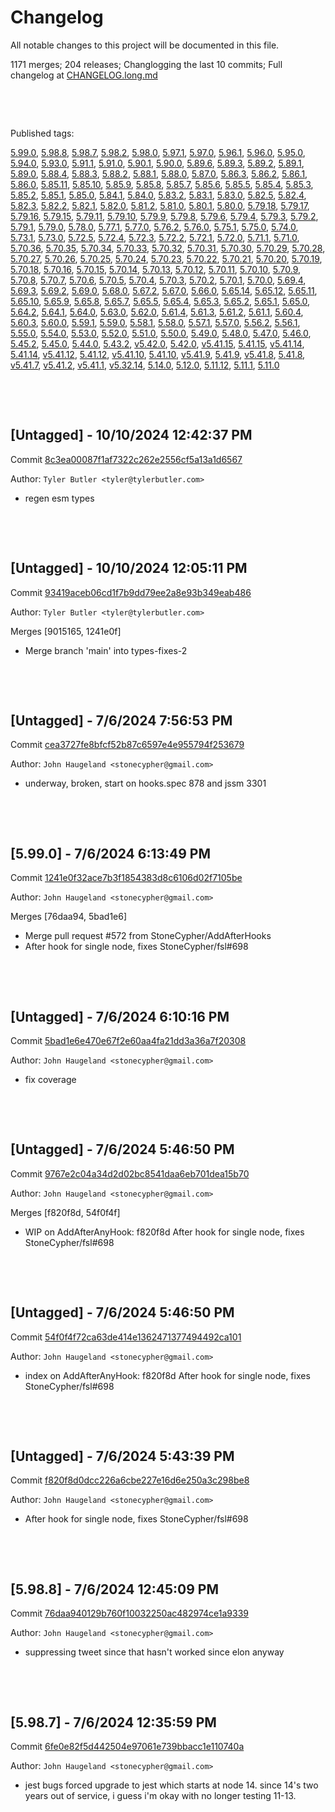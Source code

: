 # Changelog

All notable changes to this project will be documented in this file.

1171 merges; 204 releases; Changlogging the last 10 commits; Full changelog at [CHANGELOG.long.md](CHANGELOG.long.md)



&nbsp;

&nbsp;

Published tags:

<a href="#5__99__0">5.99.0</a>, <a href="#5__98__8">5.98.8</a>, <a href="#5__98__7">5.98.7</a>, <a href="#5__98__2">5.98.2</a>, <a href="#5__98__0">5.98.0</a>, <a href="#5__97__1">5.97.1</a>, <a href="#5__97__0">5.97.0</a>, <a href="#5__96__1">5.96.1</a>, <a href="#5__96__0">5.96.0</a>, <a href="#5__95__0">5.95.0</a>, <a href="#5__94__0">5.94.0</a>, <a href="#5__93__0">5.93.0</a>, <a href="#5__91__1">5.91.1</a>, <a href="#5__91__0">5.91.0</a>, <a href="#5__90__1">5.90.1</a>, <a href="#5__90__0">5.90.0</a>, <a href="#5__89__6">5.89.6</a>, <a href="#5__89__3">5.89.3</a>, <a href="#5__89__2">5.89.2</a>, <a href="#5__89__1">5.89.1</a>, <a href="#5__89__0">5.89.0</a>, <a href="#5__88__4">5.88.4</a>, <a href="#5__88__3">5.88.3</a>, <a href="#5__88__2">5.88.2</a>, <a href="#5__88__1">5.88.1</a>, <a href="#5__88__0">5.88.0</a>, <a href="#5__87__0">5.87.0</a>, <a href="#5__86__3">5.86.3</a>, <a href="#5__86__2">5.86.2</a>, <a href="#5__86__1">5.86.1</a>, <a href="#5__86__0">5.86.0</a>, <a href="#5__85__11">5.85.11</a>, <a href="#5__85__10">5.85.10</a>, <a href="#5__85__9">5.85.9</a>, <a href="#5__85__8">5.85.8</a>, <a href="#5__85__7">5.85.7</a>, <a href="#5__85__6">5.85.6</a>, <a href="#5__85__5">5.85.5</a>, <a href="#5__85__4">5.85.4</a>, <a href="#5__85__3">5.85.3</a>, <a href="#5__85__2">5.85.2</a>, <a href="#5__85__1">5.85.1</a>, <a href="#5__85__0">5.85.0</a>, <a href="#5__84__1">5.84.1</a>, <a href="#5__84__0">5.84.0</a>, <a href="#5__83__2">5.83.2</a>, <a href="#5__83__1">5.83.1</a>, <a href="#5__83__0">5.83.0</a>, <a href="#5__82__5">5.82.5</a>, <a href="#5__82__4">5.82.4</a>, <a href="#5__82__3">5.82.3</a>, <a href="#5__82__2">5.82.2</a>, <a href="#5__82__1">5.82.1</a>, <a href="#5__82__0">5.82.0</a>, <a href="#5__81__2">5.81.2</a>, <a href="#5__81__0">5.81.0</a>, <a href="#5__80__1">5.80.1</a>, <a href="#5__80__0">5.80.0</a>, <a href="#5__79__18">5.79.18</a>, <a href="#5__79__17">5.79.17</a>, <a href="#5__79__16">5.79.16</a>, <a href="#5__79__15">5.79.15</a>, <a href="#5__79__11">5.79.11</a>, <a href="#5__79__10">5.79.10</a>, <a href="#5__79__9">5.79.9</a>, <a href="#5__79__8">5.79.8</a>, <a href="#5__79__6">5.79.6</a>, <a href="#5__79__4">5.79.4</a>, <a href="#5__79__3">5.79.3</a>, <a href="#5__79__2">5.79.2</a>, <a href="#5__79__1">5.79.1</a>, <a href="#5__79__0">5.79.0</a>, <a href="#5__78__0">5.78.0</a>, <a href="#5__77__1">5.77.1</a>, <a href="#5__77__0">5.77.0</a>, <a href="#5__76__2">5.76.2</a>, <a href="#5__76__0">5.76.0</a>, <a href="#5__75__1">5.75.1</a>, <a href="#5__75__0">5.75.0</a>, <a href="#5__74__0">5.74.0</a>, <a href="#5__73__1">5.73.1</a>, <a href="#5__73__0">5.73.0</a>, <a href="#5__72__5">5.72.5</a>, <a href="#5__72__4">5.72.4</a>, <a href="#5__72__3">5.72.3</a>, <a href="#5__72__2">5.72.2</a>, <a href="#5__72__1">5.72.1</a>, <a href="#5__72__0">5.72.0</a>, <a href="#5__71__1">5.71.1</a>, <a href="#5__71__0">5.71.0</a>, <a href="#5__70__36">5.70.36</a>, <a href="#5__70__35">5.70.35</a>, <a href="#5__70__34">5.70.34</a>, <a href="#5__70__33">5.70.33</a>, <a href="#5__70__32">5.70.32</a>, <a href="#5__70__31">5.70.31</a>, <a href="#5__70__30">5.70.30</a>, <a href="#5__70__29">5.70.29</a>, <a href="#5__70__28">5.70.28</a>, <a href="#5__70__27">5.70.27</a>, <a href="#5__70__26">5.70.26</a>, <a href="#5__70__25">5.70.25</a>, <a href="#5__70__24">5.70.24</a>, <a href="#5__70__23">5.70.23</a>, <a href="#5__70__22">5.70.22</a>, <a href="#5__70__21">5.70.21</a>, <a href="#5__70__20">5.70.20</a>, <a href="#5__70__19">5.70.19</a>, <a href="#5__70__18">5.70.18</a>, <a href="#5__70__16">5.70.16</a>, <a href="#5__70__15">5.70.15</a>, <a href="#5__70__14">5.70.14</a>, <a href="#5__70__13">5.70.13</a>, <a href="#5__70__12">5.70.12</a>, <a href="#5__70__11">5.70.11</a>, <a href="#5__70__10">5.70.10</a>, <a href="#5__70__9">5.70.9</a>, <a href="#5__70__8">5.70.8</a>, <a href="#5__70__7">5.70.7</a>, <a href="#5__70__6">5.70.6</a>, <a href="#5__70__5">5.70.5</a>, <a href="#5__70__4">5.70.4</a>, <a href="#5__70__3">5.70.3</a>, <a href="#5__70__2">5.70.2</a>, <a href="#5__70__1">5.70.1</a>, <a href="#5__70__0">5.70.0</a>, <a href="#5__69__4">5.69.4</a>, <a href="#5__69__3">5.69.3</a>, <a href="#5__69__2">5.69.2</a>, <a href="#5__69__0">5.69.0</a>, <a href="#5__68__0">5.68.0</a>, <a href="#5__67__2">5.67.2</a>, <a href="#5__67__0">5.67.0</a>, <a href="#5__66__0">5.66.0</a>, <a href="#5__65__14">5.65.14</a>, <a href="#5__65__12">5.65.12</a>, <a href="#5__65__11">5.65.11</a>, <a href="#5__65__10">5.65.10</a>, <a href="#5__65__9">5.65.9</a>, <a href="#5__65__8">5.65.8</a>, <a href="#5__65__7">5.65.7</a>, <a href="#5__65__5">5.65.5</a>, <a href="#5__65__4">5.65.4</a>, <a href="#5__65__3">5.65.3</a>, <a href="#5__65__2">5.65.2</a>, <a href="#5__65__1">5.65.1</a>, <a href="#5__65__0">5.65.0</a>, <a href="#5__64__2">5.64.2</a>, <a href="#5__64__1">5.64.1</a>, <a href="#5__64__0">5.64.0</a>, <a href="#5__63__0">5.63.0</a>, <a href="#5__62__0">5.62.0</a>, <a href="#5__61__4">5.61.4</a>, <a href="#5__61__3">5.61.3</a>, <a href="#5__61__2">5.61.2</a>, <a href="#5__61__1">5.61.1</a>, <a href="#5__60__4">5.60.4</a>, <a href="#5__60__3">5.60.3</a>, <a href="#5__60__0">5.60.0</a>, <a href="#5__59__1">5.59.1</a>, <a href="#5__59__0">5.59.0</a>, <a href="#5__58__1">5.58.1</a>, <a href="#5__58__0">5.58.0</a>, <a href="#5__57__1">5.57.1</a>, <a href="#5__57__0">5.57.0</a>, <a href="#5__56__2">5.56.2</a>, <a href="#5__56__1">5.56.1</a>, <a href="#5__55__0">5.55.0</a>, <a href="#5__54__0">5.54.0</a>, <a href="#5__53__0">5.53.0</a>, <a href="#5__52__0">5.52.0</a>, <a href="#5__51__0">5.51.0</a>, <a href="#5__50__0">5.50.0</a>, <a href="#5__49__0">5.49.0</a>, <a href="#5__48__0">5.48.0</a>, <a href="#5__47__0">5.47.0</a>, <a href="#5__46__0">5.46.0</a>, <a href="#5__45__2">5.45.2</a>, <a href="#5__45__0">5.45.0</a>, <a href="#5__44__0">5.44.0</a>, <a href="#5__43__2">5.43.2</a>, <a href="#v5__42__0">v5.42.0</a>, <a href="#5__42__0">5.42.0</a>, <a href="#v5__41__15">v5.41.15</a>, <a href="#5__41__15">5.41.15</a>, <a href="#v5__41__14">v5.41.14</a>, <a href="#5__41__14">5.41.14</a>, <a href="#v5__41__12">v5.41.12</a>, <a href="#5__41__12">5.41.12</a>, <a href="#v5__41__10">v5.41.10</a>, <a href="#5__41__10">5.41.10</a>, <a href="#v5__41__9">v5.41.9</a>, <a href="#5__41__9">5.41.9</a>, <a href="#v5__41__8">v5.41.8</a>, <a href="#5__41__8">5.41.8</a>, <a href="#v5__41__7">v5.41.7</a>, <a href="#v5__41__2">v5.41.2</a>, <a href="#v5__41__1">v5.41.1</a>, <a href="#v5__32__14">v5.32.14</a>, <a href="#5__14__0">5.14.0</a>, <a href="#5__12__0">5.12.0</a>, <a href="#5__11__12">5.11.12</a>, <a href="#5__11__1">5.11.1</a>, <a href="#5__11__0">5.11.0</a>





&nbsp;

&nbsp;

## [Untagged] - 10/10/2024 12:42:37 PM

Commit [8c3ea00087f1af7322c262e2556cf5a13a1d6567](https://github.com/StoneCypher/jssm/commit/8c3ea00087f1af7322c262e2556cf5a13a1d6567)

Author: `Tyler Butler <tyler@tylerbutler.com>`

  * regen esm types




&nbsp;

&nbsp;

## [Untagged] - 10/10/2024 12:05:11 PM

Commit [93419aceb06cd1f7b9dd79ee2a8e93b349eab486](https://github.com/StoneCypher/jssm/commit/93419aceb06cd1f7b9dd79ee2a8e93b349eab486)

Author: `Tyler Butler <tyler@tylerbutler.com>`

Merges [9015165, 1241e0f]

  * Merge branch 'main' into types-fixes-2




&nbsp;

&nbsp;

## [Untagged] - 7/6/2024 7:56:53 PM

Commit [cea3727fe8bfcf52b87c6597e4e955794f253679](https://github.com/StoneCypher/jssm/commit/cea3727fe8bfcf52b87c6597e4e955794f253679)

Author: `John Haugeland <stonecypher@gmail.com>`

  * underway, broken, start on hooks.spec 878 and jssm 3301




&nbsp;

&nbsp;

<a name="5__99__0" />

## [5.99.0] - 7/6/2024 6:13:49 PM

Commit [1241e0f32ace7b3f1854383d8c6106d02f7105be](https://github.com/StoneCypher/jssm/commit/1241e0f32ace7b3f1854383d8c6106d02f7105be)

Author: `John Haugeland <stonecypher@gmail.com>`

Merges [76daa94, 5bad1e6]

  * Merge pull request #572 from StoneCypher/AddAfterHooks
  * After hook for single node, fixes StoneCypher/fsl#698




&nbsp;

&nbsp;

## [Untagged] - 7/6/2024 6:10:16 PM

Commit [5bad1e6e470e67f2e60aa4fa21dd3a36a7f20308](https://github.com/StoneCypher/jssm/commit/5bad1e6e470e67f2e60aa4fa21dd3a36a7f20308)

Author: `John Haugeland <stonecypher@gmail.com>`

  * fix coverage




&nbsp;

&nbsp;

## [Untagged] - 7/6/2024 5:46:50 PM

Commit [9767e2c04a34d2d02bc8541daa6eb701dea15b70](https://github.com/StoneCypher/jssm/commit/9767e2c04a34d2d02bc8541daa6eb701dea15b70)

Author: `John Haugeland <stonecypher@gmail.com>`

Merges [f820f8d, 54f0f4f]

  * WIP on AddAfterAnyHook: f820f8d After hook for single node, fixes StoneCypher/fsl#698




&nbsp;

&nbsp;

## [Untagged] - 7/6/2024 5:46:50 PM

Commit [54f0f4f72ca63de414e1362471377494492ca101](https://github.com/StoneCypher/jssm/commit/54f0f4f72ca63de414e1362471377494492ca101)

Author: `John Haugeland <stonecypher@gmail.com>`

  * index on AddAfterAnyHook: f820f8d After hook for single node, fixes StoneCypher/fsl#698




&nbsp;

&nbsp;

## [Untagged] - 7/6/2024 5:43:39 PM

Commit [f820f8d0dcc226a6cbe227e16d6e250a3c298be8](https://github.com/StoneCypher/jssm/commit/f820f8d0dcc226a6cbe227e16d6e250a3c298be8)

Author: `John Haugeland <stonecypher@gmail.com>`

  * After hook for single node, fixes StoneCypher/fsl#698




&nbsp;

&nbsp;

<a name="5__98__8" />

## [5.98.8] - 7/6/2024 12:45:09 PM

Commit [76daa940129b760f10032250ac482974ce1a9339](https://github.com/StoneCypher/jssm/commit/76daa940129b760f10032250ac482974ce1a9339)

Author: `John Haugeland <stonecypher@gmail.com>`

  * suppressing tweet since that hasn't worked since elon anyway




&nbsp;

&nbsp;

<a name="5__98__7" />

## [5.98.7] - 7/6/2024 12:35:59 PM

Commit [6fe0e82f5d442504e97061e739bbacc1e110740a](https://github.com/StoneCypher/jssm/commit/6fe0e82f5d442504e97061e739bbacc1e110740a)

Author: `John Haugeland <stonecypher@gmail.com>`

  * jest bugs forced upgrade to jest which starts at node 14.  since 14's two years out of service, i guess i'm okay with no longer testing 11-13.